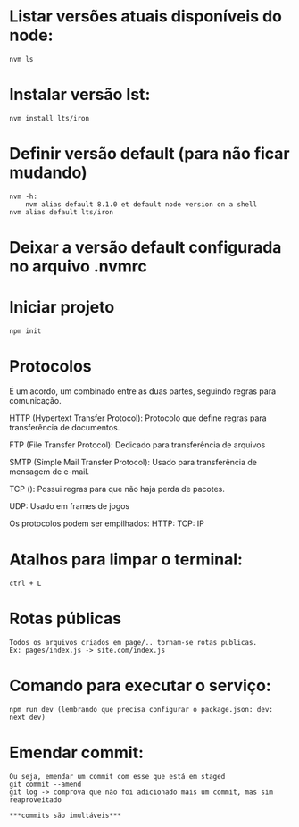 # Listar versões atuais disponíveis do node:
    nvm ls
# Instalar versão lst:
    nvm install lts/iron
# Definir versão default (para não ficar mudando)
    nvm -h:
        nvm alias default 8.1.0 et default node version on a shell
    nvm alias default lts/iron
# Deixar a versão default configurada no arquivo .nvmrc

# Iniciar projeto
    npm init

# Protocolos
É  um acordo, um combinado entre as duas partes, seguindo regras para comunicação.

HTTP (Hypertext Transfer Protocol): Protocolo que define regras para transferência de documentos.

FTP (File Transfer Protocol): Dedicado para transferência de arquivos

SMTP (Simple Mail Transfer Protocol): Usado para transferência de mensagem de e-mail.

TCP (): Possui regras para que não haja perda de pacotes.

UDP: Usado em frames de jogos

Os protocolos podem ser empilhados:
HTTP:
    TCP:
        IP

# Atalhos para limpar o terminal:
    ctrl + L

# Rotas públicas
    Todos os arquivos criados em page/.. tornam-se rotas publicas.
    Ex: pages/index.js -> site.com/index.js

# Comando para executar o serviço:
    npm run dev (lembrando que precisa configurar o package.json: dev: next dev)

# Emendar commit:
    Ou seja, emendar um commit com esse que está em staged
    git commit --amend
    git log -> comprova que não foi adicionado mais um commit, mas sim reaproveitado

    ***commits são imultáveis***
  